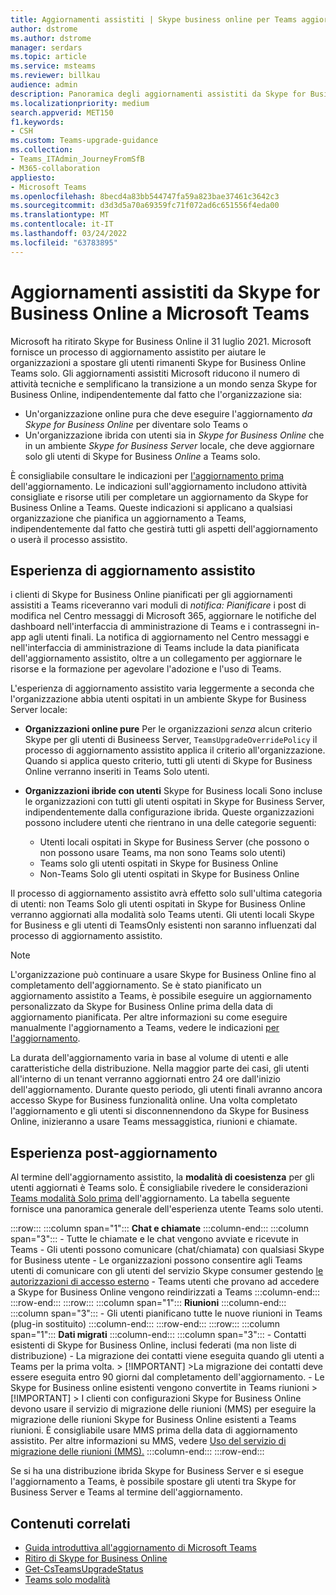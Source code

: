 ```yaml
---
title: Aggiornamenti assistiti | Skype business online per Teams aggiornamento
author: dstrome
ms.author: dstrome
manager: serdars
ms.topic: article
ms.service: msteams
ms.reviewer: billkau
audience: admin
description: Panoramica degli aggiornamenti assistiti da Skype for Business Online a Teams
ms.localizationpriority: medium
search.appverid: MET150
f1.keywords:
- CSH
ms.custom: Teams-upgrade-guidance
ms.collection:
- Teams_ITAdmin_JourneyFromSfB
- M365-collaboration
appliesto:
- Microsoft Teams
ms.openlocfilehash: 8becd4a83bb544747fa59a823bae37461c3642c3
ms.sourcegitcommit: d3d3d5a70a69359fc71f072ad6c651556f4eda00
ms.translationtype: MT
ms.contentlocale: it-IT
ms.lasthandoff: 03/24/2022
ms.locfileid: "63783895"
---
```

# <a name="assisted-upgrades-from-skype-for-business-online-to-microsoft-teams"></a>Aggiornamenti assistiti da Skype for Business Online a Microsoft Teams

Microsoft ha ritirato Skype for Business Online il 31 luglio 2021.  Microsoft fornisce un processo di aggiornamento assistito per aiutare le organizzazioni a spostare gli utenti rimanenti Skype for Business Online Teams solo.  Gli aggiornamenti assistiti Microsoft riducono il numero di attività tecniche e semplificano la transizione a un mondo senza Skype for Business Online, indipendentemente dal fatto che l'organizzazione sia:
 - Un'organizzazione online pura che deve eseguire l'aggiornamento *da Skype for Business Online* per diventare solo Teams o
 - Un'organizzazione ibrida con utenti sia in *Skype for Business Online*  che in un ambiente *Skype for Business Server* locale, che deve aggiornare solo gli utenti di Skype for Business *Online* a Teams solo.

È consigliabile consultare le indicazioni per [l'aggiornamento prima](https://aka.ms/SkypeToTeams) dell'aggiornamento. Le indicazioni sull'aggiornamento includono attività consigliate e risorse utili per completare un aggiornamento da Skype for Business Online a Teams. Queste indicazioni si applicano a qualsiasi organizzazione che pianifica un aggiornamento a Teams, indipendentemente dal fatto che gestirà tutti gli aspetti dell'aggiornamento o userà il processo assistito.

## <a name="the-assisted-upgrade-experience"></a>Esperienza di aggiornamento assistito
i clienti di Skype for Business Online pianificati per gli aggiornamenti assistiti a Teams riceveranno vari moduli di *notifica: Pianificare* i post di modifica nel Centro messaggi di Microsoft 365, aggiornare le notifiche del dashboard nell'interfaccia di amministrazione di Teams e i contrassegni in-app agli utenti finali. La notifica di aggiornamento nel Centro messaggi e nell'interfaccia di amministrazione di Teams include la data pianificata dell'aggiornamento assistito, oltre a un collegamento per aggiornare le risorse e la formazione per agevolare l'adozione e l'uso di Teams.

L'esperienza di aggiornamento assistito varia leggermente a seconda che l'organizzazione abbia utenti ospitati in un ambiente Skype for Business Server locale:
- **Organizzazioni online pure** Per le organizzazioni *senza* alcun criterio Skype per gli utenti di Busineess Server, `TeamsUpgradeOverridePolicy` il processo di aggiornamento assistito applica il criterio all'organizzazione. Quando si applica questo criterio, tutti gli utenti di Skype for Business Online verranno inseriti in Teams Solo utenti.
- **Organizzazioni ibride con utenti** Skype for Business locali Sono incluse le organizzazioni con tutti gli utenti ospitati in Skype for Business Server, indipendentemente dalla configurazione ibrida. Queste organizzazioni possono includere utenti che rientrano in una delle categorie seguenti:

  - Utenti locali ospitati in Skype for Business Server (che possono o non possono usare Teams, ma non sono Teams solo utenti)
  - Teams solo gli utenti ospitati in Skype for Business Online
  - Non-Teams Solo gli utenti ospitati in Skype for Business Online

Il processo di aggiornamento assistito avrà effetto solo sull'ultima categoria di utenti: non Teams Solo gli utenti ospitati in Skype for Business Online verranno aggiornati alla modalità solo Teams utenti. Gli utenti locali Skype for Business e gli utenti di TeamsOnly esistenti non saranno influenzati dal processo di aggiornamento assistito.

> [!NOTE]
> L'organizzazione può continuare a usare Skype for Business Online fino al completamento dell'aggiornamento. Se è stato pianificato un aggiornamento assistito a Teams, è possibile eseguire un aggiornamento personalizzato da Skype for Business Online prima della data di aggiornamento pianificata. Per altre informazioni su come eseguire manualmente l'aggiornamento a Teams, vedere le indicazioni [per l'aggiornamento](https://aka.ms/SkypeToTeams).

La durata dell'aggiornamento varia in base al volume di utenti e alle caratteristiche della distribuzione. Nella maggior parte dei casi, gli utenti all'interno di un tenant verranno aggiornati entro 24 ore dall'inizio dell'aggiornamento. Durante questo periodo, gli utenti finali avranno ancora accesso Skype for Business funzionalità online. Una volta completato l'aggiornamento e gli utenti si disconnennendono da Skype for Business Online, inizieranno a usare Teams messaggistica, riunioni e chiamate.

## <a name="the-post-upgrade-experience"></a>Esperienza post-aggiornamento

Al termine dell'aggiornamento assistito, la **modalità di coesistenza** per gli utenti aggiornati è Teams solo. È consigliabile rivedere le considerazioni [Teams modalità Solo prima](teams-only-mode-considerations.md) dell'aggiornamento. La tabella seguente fornisce una panoramica generale dell'esperienza utente Teams solo utenti.

:::row:::
    :::column span="1":::
        **Chat e chiamate**
    :::column-end:::
    :::column span="3":::
        - Tutte le chiamate e le chat vengono avviate e ricevute in Teams
        - Gli utenti possono comunicare (chat/chiamata) con qualsiasi Skype for Business utente
        - Le organizzazioni possono consentire agli Teams utenti di comunicare con gli utenti del servizio Skype consumer gestendo [le autorizzazioni di accesso esterno](manage-external-access.md)
        - Teams utenti che provano ad accedere a Skype for Business Online vengono reindirizzati a Teams
    :::column-end:::
:::row-end:::
:::row:::
    :::column span="1":::
        **Riunioni**
    :::column-end:::
    :::column span="3":::
        - Gli utenti pianificano tutte le nuove riunioni in Teams (plug-in sostituito)
    :::column-end:::
:::row-end:::
:::row:::
    :::column span="1":::
        **Dati migrati**
    :::column-end:::
    :::column span="3":::
        - Contatti esistenti di Skype for Business Online, inclusi federati (ma non liste di distribuzione)
        - La migrazione dei contatti viene eseguita quando gli utenti a Teams per la prima volta.
            > [!IMPORTANT]
            >La migrazione dei contatti deve essere eseguita entro 90 giorni dal completamento dell'aggiornamento.
        - Le Skype for Business online esistenti vengono convertite in Teams riunioni
            > [!IMPORTANT]
            > I clienti con configurazioni Skype for Business Online devono usare il servizio di migrazione delle riunioni (MMS) per eseguire la migrazione delle riunioni Skype for Business Online esistenti a Teams riunioni. È consigliabile usare MMS prima della data di aggiornamento assistito. Per altre informazioni su MMS, vedere [Uso del servizio di migrazione delle riunioni (MMS).](/skypeforbusiness/audio-conferencing-in-office-365/setting-up-the-meeting-migration-service-mms)
    :::column-end:::
:::row-end:::

Se si ha una distribuzione ibrida Skype for Business Server e si esegue l'aggiornamento a Teams, è possibile spostare gli utenti tra Skype for Business Server e Teams al termine dell'aggiornamento.

## <a name="related-content"></a>Contenuti correlati

- [Guida introduttiva all'aggiornamento di Microsoft Teams](upgrade-start-here.md)
- [Ritiro di Skype for Business Online](skype-for-business-online-retirement.md)
- [Get-CsTeamsUpgradeStatus](/powershell/module/skype/get-csteamsupgradestatus?view=skype-ps&preserve-view=true)
- [Teams solo modalità](teams-only-mode-considerations.md)
